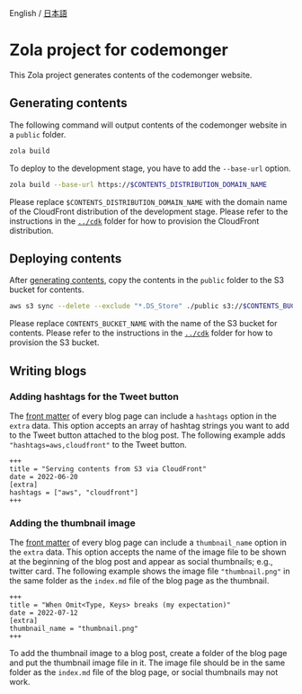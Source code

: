 English / [日本語](./README.ja.md)

# Zola project for codemonger

This Zola project generates contents of the codemonger website.

## Generating contents

The following command will output contents of the codemonger website in a `public` folder.

```sh
zola build
```

To deploy to the development stage, you have to add the `--base-url` option.

```sh
zola build --base-url https://$CONTENTS_DISTRIBUTION_DOMAIN_NAME
```

Please replace `$CONTENTS_DISTRIBUTION_DOMAIN_NAME` with the domain name of the CloudFront distribution of the development stage.
Please refer to the instructions in the [`../cdk`](../cdk) folder for how to provision the CloudFront distribution.

## Deploying contents

After [generating contents](#generating-contents), copy the contents in the `public` folder to the S3 bucket for contents.

```sh
aws s3 sync --delete --exclude "*.DS_Store" ./public s3://$CONTENTS_BUCKET_NAME/
```

Please replace `CONTENTS_BUCKET_NAME` with the name of the S3 bucket for contents.
Please refer to the instructions in the [`../cdk`](../cdk) folder for how to provision the S3 bucket.

## Writing blogs

### Adding hashtags for the Tweet button

The [front matter](https://www.getzola.org/documentation/content/page/#front-matter) of every blog page can include a `hashtags` option in the `extra` data.
This option accepts an array of hashtag strings you want to add to the Tweet button attached to the blog post.
The following example adds `"hashtags=aws,cloudfront"` to the Tweet button.

```
+++
title = "Serving contents from S3 via CloudFront"
date = 2022-06-20
[extra]
hashtags = ["aws", "cloudfront"]
+++
```

### Adding the thumbnail image

The [front matter](https://www.getzola.org/documentation/content/page/#front-matter) of every blog page can include a `thumbnail_name` option in the `extra` data.
This option accepts the name of the image file to be shown at the beginning of the blog post and appear as social thumbnails; e.g., twitter card.
The following example shows the image file `"thumbnail.png"` in the same folder as the `index.md` file of the blog page as the thumbnail.

```
+++
title = "When Omit<Type, Keys> breaks (my expectation)"
date = 2022-07-12
[extra]
thumbnail_name = "thumbnail.png"
+++
```

To add the thumbnail image to a blog post, create a folder of the blog page and put the thumbnail image file in it.
The image file should be in the same folder as the `index.md` file of the blog page, or social thumbnails may not work.
